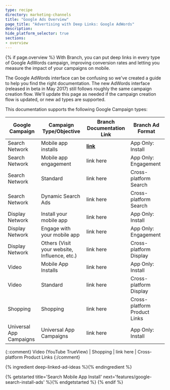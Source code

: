 ```yaml
---
type: recipe
directory: marketing-channels
title: "Google Ads Overview"
page_title: "Advertising with Deep Links: Google AdWords"
description:
hide_platform_selector: true
sections:
- overview
---
```


{% if page.overview %}
With Branch, you can put deep links in every type of Google AdWords campaign, improving conversion rates and letting you measure the impact of your campaigns on mobile.  

The Google AdWords interface can be confusing so we've created a guide to help you find the right documentation. The new AdWords interface (released in beta in May 2017) still follows roughly the same campaign creation flow. We'll update this page as needed if the campaign creation flow is updated, or new ad types are supported.

This documentation supports the following Google Campaign types:

Google Campaign | Campaign Type/Objective | Branch Documentation Link | Branch Ad Format
--- | --- | --- | ---
Search Network | Mobile app installs | **[link]({{base.url}}/marketing-channels/google-search-install-ads)** | App Only: Install
Search Network | Mobile app engagement | link here | App Only: Engagement
Search Network | Standard  | link here | Cross-platform Search
Search Network | Dynamic Search Ads  | link here | Cross-platform Search
Display Network | Install your mobile app | link here | App Only: Install
Display Network | Engage with your mobile app | link here | App Only: Engagement
Display Network | Others (Visit your website, Influence, etc.)  | link here | Cross-platform Display
Video | Mobile App Installs | link here | App Only: Install
Video | Standard | link here | Cross-platform Display
Shopping | Shopping | link here | Cross-platform Product Links
Universal App Campaigns | Universal App Campaigns | link here | App Only: Install

{::comment}
Video (YouTube TrueView) | Shopping | link here | Cross-platform Product Links
{:/comment}

{% ingredient deep-linked-ad-ideas %}{% endingredient %}

{% getstarted title='Search Mobile App Install' next='features/google-search-install-ads' %}{% endgetstarted %}
{% endif %}
